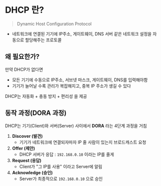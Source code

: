 # DHCP 란?
> Dynamic Host Configuration Protocol
- 네트워크에 연결된 기기에 IP주소, 게이트웨이, DNS 서버 같은 네트워크 설정을 자동으로 할당해주는 프로토콜

## 왜 필요한가?
만약 DHCP가 없다면
- 모든 기기에 수동으로 IP주소, 서브넷 마스크, 게이트웨이, DNS를 입력해야함
- 기기가 늘어날 수록 관리가 복잡해지고, 중복 IP 주소가 생길 수 있다

DHCP는 자동화 + 충동 방지 + 편리성 을 제공

## 동작 과정(DORA 과정)
DHCP는 기기(Client)와 서버(Server) 사이에서 **DORA** 라는 4단계 과정을 거침

1. **Discover (발견)**
   - 기기가 네트워크에 연결되자마자 IP 줄 사람이 있는지 브로드캐스트 요청
2. **Offer (제안)**
   - DHCP 서버가 응답 : `192.168.0.10` 이라는 IP를 줄게
3. **Request (응답)**
   - Client가 "그 IP를 사용" 이라고 Server에 알림
4. **Acknowledge (승인)**
   - Server가 최종적으로 `192.168.0.10` 으로 승인